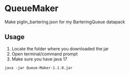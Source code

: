 # QueueMaker
Make piglin_bartering.json for my BarteringQueue datapack

## Usage

1. Locate the folder where you downloaded the jar
2. Open terminal/command prompt
3. Make sure you have java 17

```console
java -jar Queue-Maker-1.1.0.jar
```
